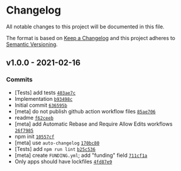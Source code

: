 # Changelog

All notable changes to this project will be documented in this file.

The format is based on [Keep a Changelog](https://keepachangelog.com/en/1.0.0/)
and this project adheres to [Semantic Versioning](https://semver.org/spec/v2.0.0.html).

## v1.0.0 - 2021-02-16

### Commits

- [Tests] add tests [`403ae7c`](https://github.com/ljharb/private-fields/commit/403ae7c36289b03ab47281bec4dfdf9e32a3b097)
- Implementation [`b93498c`](https://github.com/ljharb/private-fields/commit/b93498c68b4c060ee6e5d11fd159ebf6b1db89c2)
- Initial commit [`636595b`](https://github.com/ljharb/private-fields/commit/636595b89a4883221ed8ba0a52b05432d111d89e)
- [meta] do not publish github action workflow files [`85ae706`](https://github.com/ljharb/private-fields/commit/85ae70656c859cf08b1fafda96220ef2b5d5e987)
- readme [`f62ceeb`](https://github.com/ljharb/private-fields/commit/f62ceeb37b510225e74e43517373310fba94a43f)
- [meta] add Automatic Rebase and Require Allow Edits workflows [`26f7985`](https://github.com/ljharb/private-fields/commit/26f7985bcf2704b675b0e01f5042f0f39bb73e08)
- npm init [`10557cf`](https://github.com/ljharb/private-fields/commit/10557cfd0a98b305f8a2e69c94a93b765a97cbc8)
- [meta] use `auto-changelog` [`170bc80`](https://github.com/ljharb/private-fields/commit/170bc801e27cea1668f88aa9d265821346349e97)
- [Tests] add `npm run lint` [`b25c536`](https://github.com/ljharb/private-fields/commit/b25c5368c564940fb1616640d7d1ee280581b70b)
- [meta] create `FUNDING.yml`; add "funding" field [`711cf1a`](https://github.com/ljharb/private-fields/commit/711cf1abe97d4927b6b1a766298ab8e70cca11d8)
- Only apps should have lockfiles [`4fd87e9`](https://github.com/ljharb/private-fields/commit/4fd87e996c15db1abf9b2ff9cb75e3e2b2e8cea3)
